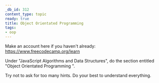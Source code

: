 ```yaml
---
_db_id: 312
content_type: topic
ready: true
title: Object Orientated Programming
tags:
- oop
---
```


Make an account here if you haven't already: https://www.freecodecamp.org/learn

Under "JavaScript Algorithms and Data Structures", do the section entitled "Object Orientated Programming ".

Try not to ask for too many hints. Do your best to understand everything.